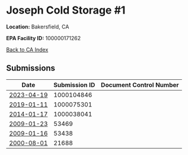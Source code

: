 # Joseph Cold Storage #1

**Location:** Bakersfield, CA

**EPA Facility ID:** 100000171262

[Back to CA Index](../../index.md)

## Submissions

| Date | Submission ID | Document Control Number |
|------|--------------|-------------------------|
| [2023-04-19](submissions/1000104846.md) | 1000104846 |  |
| [2019-01-11](submissions/1000075301.md) | 1000075301 |  |
| [2014-01-17](submissions/1000038041.md) | 1000038041 |  |
| [2009-01-23](submissions/53469.md) | 53469 |  |
| [2009-01-16](submissions/53438.md) | 53438 |  |
| [2000-08-01](submissions/21688.md) | 21688 |  |
